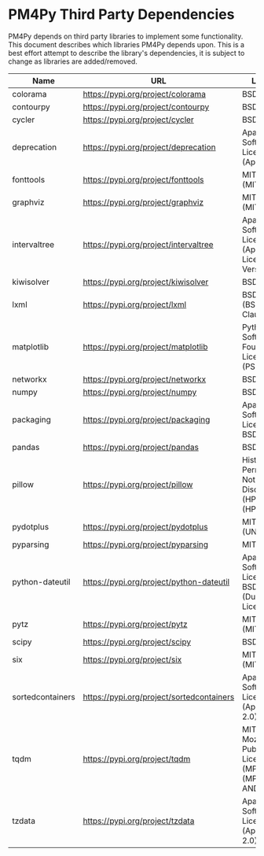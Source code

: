 # PM4Py Third Party Dependencies

PM4Py depends on third party libraries to implement some functionality. This document describes which libraries
PM4Py depends upon. This is a best effort attempt to describe the library's dependencies, it is subject to change as
libraries are added/removed.

| Name | URL | License | Version     |
| --------------------------- | ------------------------------------------------------------ | --------------------- |-------------|
| colorama | https://pypi.org/project/colorama | BSD License | 0.4.6       |
| contourpy | https://pypi.org/project/contourpy | BSD License | 1.2.0       |
| cycler | https://pypi.org/project/cycler | BSD License | 0.12.1      |
| deprecation | https://pypi.org/project/deprecation | Apache Software License (Apache 2) | 2.1.0       |
| fonttools | https://pypi.org/project/fonttools | MIT License (MIT) | 4.49.0      |
| graphviz | https://pypi.org/project/graphviz | MIT License (MIT) | 0.20.2      |
| intervaltree | https://pypi.org/project/intervaltree | Apache Software License (Apache License, Version 2.0) | 3.1.0       |
| kiwisolver | https://pypi.org/project/kiwisolver | BSD License | 1.4.5       |
| lxml | https://pypi.org/project/lxml | BSD License (BSD-3-Clause) | 5.1.0       |
| matplotlib | https://pypi.org/project/matplotlib | Python Software Foundation License (PSF) | 3.8.3       |
| networkx | https://pypi.org/project/networkx | BSD License | 3.2.1       |
| numpy | https://pypi.org/project/numpy | BSD License | 1.26.4      |
| packaging | https://pypi.org/project/packaging | Apache Software License, BSD License | 24.0        |
| pandas | https://pypi.org/project/pandas | BSD License | 2.2.1       |
| pillow | https://pypi.org/project/pillow | Historical Permission Notice and Disclaimer (HPND) (HPND) | 10.2.0      |
| pydotplus | https://pypi.org/project/pydotplus | MIT License (UNKNOWN) | 2.0.2       |
| pyparsing | https://pypi.org/project/pyparsing | MIT License | 3.1.2       |
| python-dateutil | https://pypi.org/project/python-dateutil | Apache Software License, BSD License (Dual License) | 2.9.0.post0 |
| pytz | https://pypi.org/project/pytz | MIT License (MIT) | 2024.1      |
| scipy | https://pypi.org/project/scipy | BSD License | 1.12.0      |
| six | https://pypi.org/project/six | MIT License (MIT) | 1.16.0      |
| sortedcontainers | https://pypi.org/project/sortedcontainers | Apache Software License (Apache 2.0) | 2.4.0       |
| tqdm | https://pypi.org/project/tqdm | MIT License, Mozilla Public License 2.0 (MPL 2.0) (MPL-2.0 AND MIT) | 4.66.2      |
| tzdata | https://pypi.org/project/tzdata | Apache Software License (Apache-2.0) | 2024.1      |
